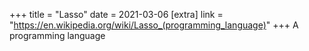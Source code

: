 +++
title = "Lasso"
date = 2021-03-06
[extra]
link = "https://en.wikipedia.org/wiki/Lasso_(programming_language)"
+++
A programming language

